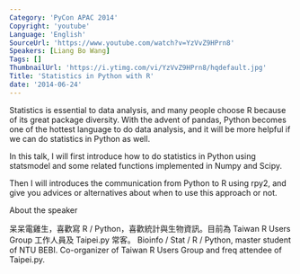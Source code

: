 ```yaml
---
Category: 'PyCon APAC 2014'
Copyright: 'youtube'
Language: 'English'
SourceUrl: 'https://www.youtube.com/watch?v=YzVvZ9HPrn8'
Speakers: [Liang Bo Wang]
Tags: []
ThumbnailUrl: 'https://i.ytimg.com/vi/YzVvZ9HPrn8/hqdefault.jpg'
Title: 'Statistics in Python with R'
date: '2014-06-24'
---
```

Statistics is essential to data analysis, and many people choose R because of its great package diversity. With the advent of pandas, Python becomes one of the hottest language to do data analysis, and it will be more helpful if we can do statistics in Python as well. 

In this talk, I will first introduce how to do statistics in Python using statsmodel and some related functions implemented in Numpy and Scipy. 

Then I will introduces the communication from Python to R using rpy2, and give you advices or alternatives about when to use this approach or not.


About the speaker

呆呆電雞生，喜歡寫 R / Python，喜歡統計與生物資訊。目前為 Taiwan R Users Group 工作人員及 Taipei.py 常客。
Bioinfo / Stat / R / Python, master student of NTU BEBI. Co-organizer of Taiwan R Users Group and freq attendee of Taipei.py.